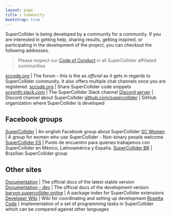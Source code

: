```yaml
---
layout: page
title : Community
bootstrap: true
---
```


SuperCollider is being developed by a community for a community.
If you are interested in getting help, sharing results, getting inspired, or participating in the development of the project, you can checkout the following addresses.

> Please respect our [Code of Conduct](https://github.com/supercollider/supercollider/blob/develop/CODE_OF_CONDUCT.md) in all SuperCollider affiliated communities

[sccode.org](https:://sccode.org) | The forum - this is the as _official_ as it gets in regards to SuperCollider community. It also offers multiple chat channels once you are registered.
[sccode.org](https://sccode.org) | Share SuperCollider code snippets
[scsynth.slack.com](https://scsynth.slack.com) | The SuperCollider Slack channel
[Discord server](https://discord.gg/PVUmDyx7p8) | Discord channel about SuperCollider
[github.com/supercollider](https://github.com/supercollider) | GitHub organization where SuperCollider is developed

## Facebook groups

[SuperCollider](https://www.facebook.com/groups/supercollider/) | An english Facebook group about SuperCollider
[SC Women](https://www.facebook.com/groups/653670444775977/) | A group for women who use SuperCollider - Non-binary people welcome
[SuperCollider ES](https://www.facebook.com/groups/109527502188/) | Punto de encuentro para quienes trabajamos con SuperCollider en México, Latinoamérica y España.
[SuperCollider BR](https://www.facebook.com/groups/630981953617449/) | Brazilian SuperCollider group

## Other sites

[Documentation](https://docs.supercollider.online) | The official docs of the latest stable version
[Documentation - dev](https://dev.docs.supercollider.online) | The official docs of the development version
[baryon.supercollider.online](https://baryon.supercollider.online/) | A package index for SuperCollider extensions
[Developer Wiki](https://github.com/supercollider/supercollider/wiki) | Wiki for coordinating and setting up development
[Rosetta Code](http://rosettacode.org/wiki/Category:SuperCollider) | Implementation of a set of programming tasks in SuperCollider which can be compared against other languages
